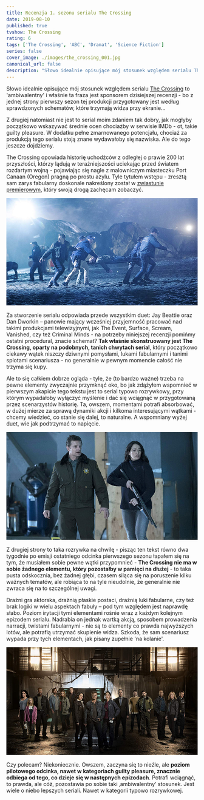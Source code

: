 ```yaml
---
title: Recenzja 1. sezonu serialu The Crossing
date: 2019-08-10
published: true
tvshow: The Crossing
rating: 6
tags: ['The Crossing', 'ABC', 'Dramat', 'Science Fiction']
series: false
cover_image: ./images/the_crossing_001.jpg
canonical_url: false
description: "Słowo idealnie opisujące mój stosunek względem serialu The Crossing to 'ambiwalentny' i właśnie ta fraza jest sponsorem dzisiejszej recenzji - bo z jednej strony pierwszy sezon tej produkcji przygotowany jest według sprawdzonych schematów, które trzymają widza przy ekranie..."
---
```


Słowo idealnie opisujące mój stosunek względem serialu [The Crossing](https://www.imdb.com/title/tt6461824/) to 'ambiwalentny' i właśnie ta fraza jest sponsorem dzisiejszej recenzji - bo z jednej strony pierwszy sezon tej produkcji przygotowany jest według sprawdzonych schematów, które trzymają widza przy ekranie...

Z drugiej natomiast nie jest to serial moim zdaniem tak dobry, jak mogłyby początkowo wskazywać średnie ocen chociażby w serwisie IMDb - ot, takie guilty pleasure. W dodatku pełne zmarnowanego potencjału, chociaż za produkcją tego serialu stoją znane wydawałoby się nazwiska. Ale do tego jeszcze dojdziemy.

The Crossing opowiada historię uchodźców z odległej o prawie 200 lat przyszłości, którzy lądują w teraźniejszości uciekając przed światem rozdartym wojną - pojawiając się nagle z malowniczym miasteczku Port Canaan (Oregon) pragną po prostu azylu. Tyle tytułem wstępu - zresztą sam zarys fabularny doskonale nakreślony został w [zwiastunie premierowym](https://www.youtube.com/watch?v=vq4w6GhDTmU), który swoją drogą zachęcam zobaczyć.

![Image](./images/the_crossing_002.jpg)

Za stworzenie serialu odpowiada przede wszystkim duet: Jay Beattie oraz Dan Dworkin – panowie mający wcześniej przyjemność pracować nad takimi produkcjami telewizyjnymi, jak The Event, Surface, Scream, Vanished, czy też Criminal Minds - na potrzeby niniejszej recenzji pomińmy ostatni procedural, znacie schemat? **Tak właśnie skonstruowany jest The Crossing, oparty na podobnych, tanich chwytach serial**, który początkowo ciekawy wątek niszczy dziwnymi pomysłami, lukami fabularnymi i tanimi splotami scenariusza - no generalnie w pewnym momencie całość nie trzyma się kupy.

Ale to się całkiem dobrze ogląda - tyle, że (to bardzo ważne) trzeba na pewne elementy zwyczajnie przymknąć oko, bo jak zdążyłem wspomnieć w pierwszym akapicie tego tekstu jest to serial typowo rozrywkowy, przy którym wypadałoby wyłączyć myślenie i dać się wciągnąć w przygotowaną przez scenarzystów historię. Ta, owszem, momentami potrafi absorbować, w dużej mierze za sprawą dynamiki akcji i kilkoma interesującymi wątkami - chcemy wiedzieć, co stanie się dalej, to naturalne. A wspomniany wyżej duet, wie jak podtrzymać to napięcie.

![Image](./images/the_crossing_003.jpg)

Z drugiej strony to taka rozrywka na chwilę - pisząc ten tekst równo dwa tygodnie po emisji ostatniego odcinka pierwszego sezonu łapałem się na tym, że musiałem sobie pewne wątki przypomnieć - **The Crossing nie ma w sobie żadnego elementu, który pozostałby w pamięci na dłużej** - to taka pusta odskocznia, bez żadnej głębi, czasem siląca się na poruszenie kilku ważnych tematów, ale robiąca to na tyle nieudolnie, że generalnie nie zwraca się na to szczególnej uwagi.

Drażni gra aktorska, drażnią płaskie postaci, drażnią luki fabularne, czy też brak logiki w wielu aspektach fabuły – pod tym względem jest naprawdę słabo. Poziom irytacji tymi elementami rośnie wraz z każdym kolejnym epizodem serialu. Nadrabia on jednak wartką akcją, sposobem prowadzenia narracji, twistami fabularnymi - nie są to elementy co prawda najwyższych lotów, ale potrafią utrzymać skupienie widza. Szkoda, że sam scenariusz wypada przy tych elementach, jak pisany zupełnie 'na kolanie'.

![Image](./images/the_crossing_004.jpg)

Czy polecam? Niekoniecznie. Owszem, zaczyna się to nieźle, ale **poziom pilotowego odcinka, nawet w kategoriach guilty pleasure, znacznie odbiega od tego, co dzieje się w następnych epizodach**. Potrafi wciągnąć, to prawda, ale cóż, pozostawia po sobie taki ‚ambiwalentny’ stosunek. Jest wiele o niebo lepszych seriali. Nawet w kategorii typowo rozrywkowej.